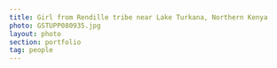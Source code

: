 ```yaml
---
title: Girl from Rendille tribe near Lake Turkana, Northern Kenya
photo: GSTUPP080935.jpg 
layout: photo 
section: portfolio 
tag: people 
--- 
```

